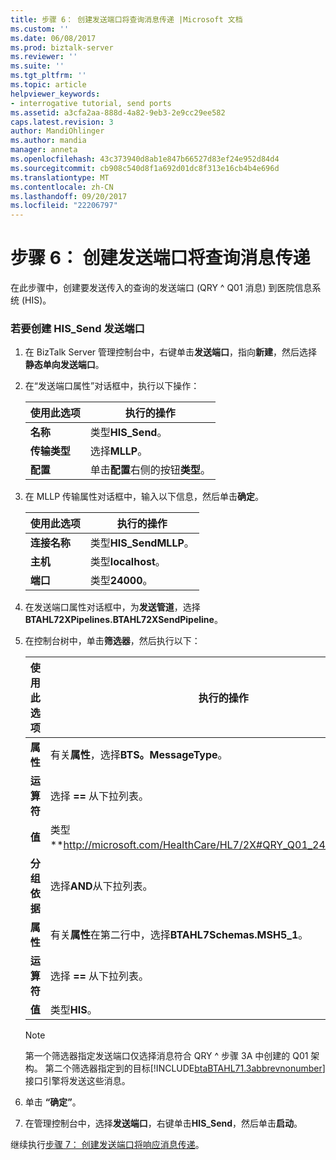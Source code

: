 ```yaml
---
title: 步骤 6： 创建发送端口将查询消息传递 |Microsoft 文档
ms.custom: ''
ms.date: 06/08/2017
ms.prod: biztalk-server
ms.reviewer: ''
ms.suite: ''
ms.tgt_pltfrm: ''
ms.topic: article
helpviewer_keywords:
- interrogative tutorial, send ports
ms.assetid: a3cfa2aa-888d-4a82-9eb3-2e9cc29ee582
caps.latest.revision: 3
author: MandiOhlinger
ms.author: mandia
manager: anneta
ms.openlocfilehash: 43c373940d8ab1e847b66527d83ef24e952d84d4
ms.sourcegitcommit: cb908c540d8f1a692d01dc8f313e16cb4b4e696d
ms.translationtype: MT
ms.contentlocale: zh-CN
ms.lasthandoff: 09/20/2017
ms.locfileid: "22206797"
---
```

# <a name="step-6-create-a-send-port-to-deliver-query-messages"></a>步骤 6： 创建发送端口将查询消息传递
在此步骤中，创建要发送传入的查询的发送端口 (QRY ^ Q01 消息) 到医院信息系统 (HIS)。  
  
### <a name="to-create-the-hissend-send-port"></a>若要创建 HIS_Send 发送端口  
  
1.  在 BizTalk Server 管理控制台中，右键单击**发送端口**，指向**新建**，然后选择**静态单向发送端口**。  
  
2.  在“发送端口属性”对话框中，执行以下操作：  
  
    |使用此选项|执行的操作|  
    |--------------|----------------|  
    |**名称**|类型**HIS_Send**。|  
    |**传输类型**|选择**MLLP**。|  
    |**配置**|单击**配置**右侧的按钮**类型**。|  
  
3.  在 MLLP 传输属性对话框中，输入以下信息，然后单击**确定**。  
  
    |使用此选项|执行的操作|  
    |--------------|----------------|  
    |**连接名称**|类型**HIS_SendMLLP**。|  
    |**主机**|类型**localhost**。|  
    |**端口**|类型**24000**。|  
  
4.  在发送端口属性对话框中，为**发送管道**，选择**BTAHL72XPipelines.BTAHL72XSendPipeline**。  
  
5.  在控制台树中，单击**筛选器**，然后执行以下：  
  
    |使用此选项|执行的操作|  
    |--------------|----------------|  
    |**属性**|有关**属性**，选择**BTS。MessageType**。|  
    |**运算符**|选择 **==** 从下拉列表。|  
    |**值**|类型**http://microsoft.com/HealthCare/HL7/2X#QRY_Q01_24_GLO_DEF**。|  
    |**分组依据**|选择**AND**从下拉列表。|  
    |**属性**|有关**属性**在第二行中，选择**BTAHL7Schemas.MSH5_1**。|  
    |**运算符**|选择 **==** 从下拉列表。|  
    |**值**|类型**HIS**。|  
  
    > [!NOTE]
    >  第一个筛选器指定发送端口仅选择消息符合 QRY ^ 步骤 3A 中创建的 Q01 架构。 第二个筛选器指定到的目标[!INCLUDE[btaBTAHL71.3abbrevnonumber](../../includes/btabtahl71-3abbrevnonumber-md.md)]接口引擎将发送这些消息。  
  
6.  单击 **“确定”**。  
  
7.  在管理控制台中，选择**发送端口**，右键单击**HIS_Send**，然后单击**启动**。  
  
 继续执行[步骤 7： 创建发送端口将响应消息传递](../../adapters-and-accelerators/accelerator-hl7/step-7-create-a-send-port-to-deliver-response-messages.md)。